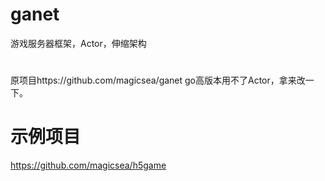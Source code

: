 # ganet
游戏服务器框架，Actor，伸缩架构
#
原项目https://github.com/magicsea/ganet
go高版本用不了Actor，拿来改一下。
# 示例项目
https://github.com/magicsea/h5game
